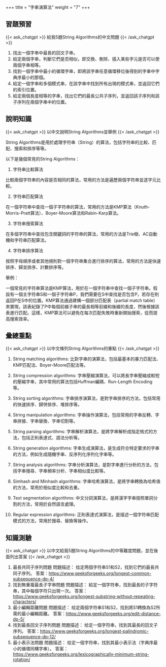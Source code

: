 +++
title = "字串演算法"
weight = "7"
+++
## 習題預習
{{< ask_chatgpt >}}
給我5題String Algorithms的中文問題
{{< /ask_chatgpt >}}



1. 找出一個字串中最長的回文子串。
2. 給定兩個字串，判斷它們是否相似，即交換、刪除、插入某些字元是否可以使兩個字串相等。
3. 找到一個字串中最小的循環字串，即將該字串任意循環移位後得到的字串中字典序最小的那個。
4. 給定一個字串和多個模式串，在該字串中找到所有出現的模式串，並返回它們的索引位置。
5. 給定兩個長度相等的字串，找出它們的最長公共子序列，並返回該子序列和該子序列在兩個字串中的位置。   

## 說明知識
{{< ask_chatgpt >}}
以中文說明String Algorithms並舉例
{{< /ask_chatgpt >}}



String Algorithms是用於處理字符串（String）的算法，包括字符串的比較、匹配、搜索和排序等等。

以下是幾個常見的String Algorithms：

1. 字符串比較算法

比較兩個字符串的內容是否相同的算法，常用的方法是遍歷兩個字符串並逐字元比較。

2. 字符串匹配算法

在一個字符串中查找一個子字符串的算法，常用的方法是KMP算法（Knuth-Morris-Pratt算法）、Boyer-Moore算法和Rabin-Karp算法。

3. 字符串搜索算法

在多個字符串中查找包含關鍵詞的字符串的算法，常用的方法是Trie樹、AC自動機和字符串匹配算法。

4. 字符串排序算法

按照字母順序或者其他規則對一個字符串集合進行排序的算法，常用的方法是快速排序、歸並排序、計數排序等。

舉例：

一個常見的字符串算法是KMP算法，用於在一個字符串中查找一個子字符串。假設有一個主字符串S和一個子字符串P，我們需要在S中查找是否包含P，若存在則返回P在S中的位置。KMP算法通過建構一個部分匹配表（partial match table）來實現，該表紀錄了P中每個前綴子串的最長相等前綴和後綴的長度，然後根據該表進行匹配。這樣，KMP算法可以避免在每次匹配失敗時重新開始搜索，從而提高搜索效率。   

## 彙總重點
{{< ask_chatgpt >}}
以中文條列String Algorithms的重點
{{< /ask_chatgpt >}}



1. String matching algorithms: 比對字串的演算法，包括最基本的暴力匹配法、KMP匹配法、Boyer-Moore匹配法等。

2. String compression algorithms: 字串壓縮演算法，可以將長字串壓縮成較短的壓縮字串，其中常用的算法包括Huffman編碼、Run-Length Encoding等。

3. String sorting algorithms: 字串排序演算法，是對字串排序的方法，包括常用的快速排序、歸併排序、堆排序等。

4. String manipulation algorithms: 字串操作演算法，包括常用的字串反轉、字串拼接、字串替換、字串切割等。

5. String parsing algorithms: 字串解析演算法，是將字串解析成指定格式的方法，包括正則表達式、語法分析等。

6. String generation algorithms: 字串生成演算法，是生成符合特定要求的字串的方法，例如生成隨機字串、反序列化序列化字串等。

7. String analysis algorithms: 字串分析演算法，是對字串進行分析的方法，包括字串搜尋、字串頻率分析、字串相似度比較等。

8. Simhash and Minhash algorithms: 字串哈希演算法，是將字串轉換為哈希值的方法，常用於相似度比較和去重。

9. Text segmentation algorithms: 中文分詞演算法，是將漢字字串按照單詞分割的方法，常用於自然語言處理。

10. Regular expression algorithms: 正則表達式演算法，是描述一個字符串匹配模式的方法，常用於搜尋、替換等操作。   

## 知識測驗
{{< ask_chatgpt >}}
以中文給我5題String Algorithms的中等難度問題，並在後面列出答案
{{< /ask_chatgpt >}}



1. 最長共同子序列問題
問題描述：
给定两個字符串S1和S2，找到它們的最長共同子序列。
答案：https://www.geeksforgeeks.org/longest-common-subsequence-dp-4/
2. 找到無重複最長子字串問題
問題描述：
給定一個字符串，找到最長的子字符串，其中每個字符只出現一次。
答案：https://www.geeksforgeeks.org/longest-substring-without-repeating-characters/
3. 最小編輯距離問題
問題描述：
给定兩個字符串S1和S2，找到將S1轉換為S2所需的最小編輯距離。
答案：https://www.geeksforgeeks.org/edit-distance-dp-5/
4. 找到最長回文子序列問題
問題描述：
给定一個字符串，找到其最長的回文子序列。
答案：https://www.geeksforgeeks.org/longest-palindromic-subsequence-dp-12/
5. 最小表示法問題
問題描述：
给定一個字符串，找到其最小表示法（字典序最小的循環同構字串）。
答案：https://www.geeksforgeeks.org/lexicographically-minimum-string-rotation/   

